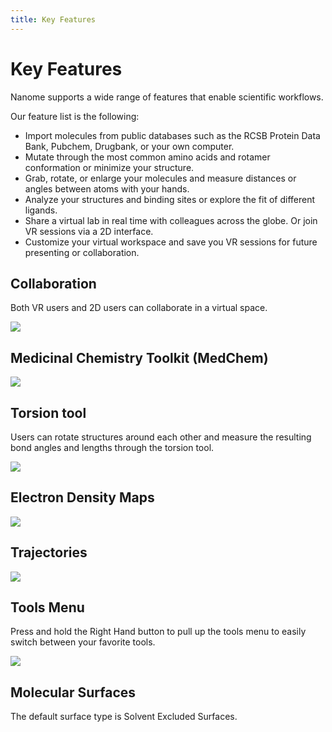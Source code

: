```yaml
---
title: Key Features
---
```


# Key Features

Nanome supports a wide range of features that enable scientific workflows.

Our feature list is the following:

- Import molecules from public databases such as the RCSB Protein Data Bank, Pubchem, Drugbank, or your own computer.
- Mutate through the most common amino acids and rotamer conformation or minimize your structure.
- Grab, rotate, or enlarge your molecules and measure distances or angles between atoms with your hands.
- Analyze your structures and binding sites or explore the fit of different ligands.
- Share a virtual lab in real time with colleagues across the globe. Or join VR sessions via a 2D interface.
- Customize your virtual workspace and save you VR sessions for future presenting or collaboration.

## Collaboration

Both VR users and 2D users can collaborate in a virtual space.

![](/assets/features-page/collaboration.gif)

## Medicinal Chemistry Toolkit (MedChem)

![](/assets/features-page/medchem.gif)

## Torsion tool

Users can rotate structures around each other and measure the resulting bond angles and lengths through the torsion tool.

![](/assets/features-page/measure-torsion.gif)

## Electron Density Maps

![](/assets/features-page/edm.gif)

## Trajectories

![](/assets/features-page/nanome-gif-downsized_large.gif)

## Tools Menu

Press and hold the Right Hand button to pull up the tools menu to easily switch between your favorite tools.

![](/assets/features-page/hand-tools.gif)

## Molecular Surfaces

The default surface type is Solvent Excluded Surfaces.
